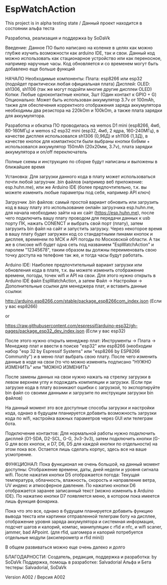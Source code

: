 # EspWatchAction
This project is in alpha testing state / Данный проект находится в состоянии альфа теста 

Разработка, реализация и поддержка by SoDaVk

Введение: Данное ПО было написано на коленке в целях как можно глубже изучить возможности как arduino IDE, так и свои.
Данный код можно использовать как стационарное устройство или как переносное, например наручные часы. 
Код обновляется и со временем могут быть добавлено еще больше функций

НАЧАЛО
Необходимые компоненты: 
Плата: esp8266 или esp32 (подойдет практически любая официальная плата)
Дисплей: OLED: sh1306, sh1106 (так же могут подойти многие другие дисплеи OLED)
Копки: Любые одноконтактные кнопки, 3шт (Один контакт к GPIO + G)
Опционально: Может быть использован аккумулятор 3.7v от 100mAh, также для обеспечения корректного отображения заряда аккумулятора
необходимы два резистора на 220kOm и 100kOm, а также плата зарядки для аккумулятора.

Разработка и обкатка ПО проводилась на wemos D1 mini (esp8266, 4мб, 80-160МГц) 
и wemos s2 esp32 mini (esp32, 4мб, 2 ядра, 160-240МГц), в качестве дисплея использовался sh1306 (0,96Д)
и sh1106 (1,3Д), в качестве кнопок для компактности были выбраны кнопки 6x6мм + использовался аккумулятор 150mAh (20x20мм, 3.7v),
плата зарядки аккумулятора и on/off переключатель 

Полные схемы и инструкцию по сборке будут написаны и выложены в ближайшее время

Установка:
Для загрузки данного кода в плату может использоваться почти любой загрузчик .bin файлов (например веб приложение: esp.huhn.me),
или же Arduino IDE (более предпочтительно, т.к. вы можете изменить любые параметры под себя, например API ключ)

Загрузчик .bin файлов: самый простой вариант обновить или загрузить код в вашу плату это использование онлайн загрузчика esp.huhn.me,
для начала необходимо зайти на их сайт (https://esp.huhn.me), после чего подключить вашу плату проводом для передачи данных к usb порту ПК,
нажать CONENCT и выбрать свой порт (плату), затем загрузить bin файл на сайт и запустить загрузку. Через некоторое время в вашу плату будет загружен код со стандартными пинами кнопок и дисплея, временем по МСК и API погоды по Московской области. А так же в списоке wifi будет одна сеть под названием "EspWatchAction" и паролем "12345678", таким образом вы должны переименовать свою точку доступа на телефоне так же, и тогда часы будут работать. 

Arduino IDE: Наиболее предпочтительный вариант загрузки или обновления кода в плате, т.к. вы можете изменить отображение времени, погоды, точек wifi и API на свои. Для этого нужно открыть в Arduino IDE файл EspWatchAction, а затем Файл -> Настройки -> Дополнительные ссылки для менеджера плат, и вставить данные ссылки: 

http://arduino.esp8266.com/stable/package_esp8266com_index.json (Если у вас esp8266)

or

https://raw.githubusercontent.com/espressif/arduino-esp32/gh-pages/package_esp32_dev_index.json (Если у вас esp32)

После этого нужно открыть менеджер плат: Инструменты -> Плата -> Менеджер плат и ввести в поиске "esp32" или esp8266  (необходим набор "esp 32 by Espressif Systems" или "esp8266 by ESP8266 Community") и в меню плат выбрать свою плату. После чего изменить данные в коде на свои (то что можно изменять подписано "НУЖНО ИЗМЕНИТЬ" или "МОЖНО ИЗМЕНИТЬ" 

После замены данных на свои нужно нажать на стрелку загрузки в левом верхнем углу и подождать компиляции и загрузки. (Если при загрузке кода в плату возникают ошибки с загрузкой, то экспортируйте bin файл со своими данными и загрузите по инструкции загрузки bin файлов)

На данный момент это все доступные способы загрузки и настройки кода, однако в будущем планируется добавить возможность загрузки кода по wifi, настройка важных параметров через GUI или телеграм бота. 

Подключение контактов:
Для нормальной работы нужно подключить дисплей (D1-SDA, D2-SCL, G-G, 3v3-3v3), затем подключить кнопки (G-G для всех кнопок, и D7, D6, D5 для каждой кнопки по отдельности) на этом пока все. Остается лишь сделать корпус, здесь все на ваше усмотрение.

ФУНКЦИОНАЛ:
Пока функционал не очень большой, на данный момент доступны: Отображение времени, даты, дней недели и уровня сигнала wifi. После нажатия кнопки D5 отображается погода: Текущая температура, облачность, влажность, скорость и направление ветра, UV индекс и атмосферное давление.
По нажатию кнопки D6 отображается заранее записанный текст (можно изменить в Arduino IDE). По нажатию кнопки D7 появляется меню, в котором пока имеется лишь функция фонарика.

Пока что это все, однако в будущем планируется добавить функцию вывода текста или картинки отправленной телеграм боту на дисплее, отображение уровня заряда аккумулятора и системная информация, подсчет шагов и калорий, компас, манипуляции с rfid и nfc, и wifi scaner, jammer, bad APpoint. (для rfid, шагомера и калорий потребуется отдельные модули (аксилерометр и rfid mini))  

В общем развиваться можно еще очень далеко и долго

БЛАГОДАРНОСТИ:
Создатель, редакция, поддержка и разработка: by SoDaVk
Поддержка, помощь в разработке: Salvadorial
Альфа и Бета тестеры: Salvadorial, SoDaVk

Version A002 / Версия А002

